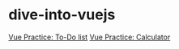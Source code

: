 # dive-into-vuejs

[Vue Practice: To-Do list](https://todo-list-practice-vue.netlify.app/)
[Vue Practice: Calculator](https://calculator-practice-vue.netlify.app/)
